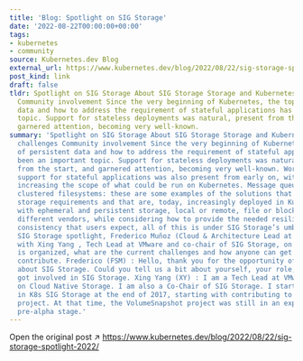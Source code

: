 ```yaml
---
title: 'Blog: Spotlight on SIG Storage'
date: '2022-08-22T00:00:00+00:00'
tags:
- kubernetes
- community
source: Kubernetes.dev Blog
external_url: https://www.kubernetes.dev/blog/2022/08/22/sig-storage-spotlight-2022/
post_kind: link
draft: false
tldr: Spotlight on SIG Storage About SIG Storage Storage and Kubernetes Ongoing challenges
  Community involvement Since the very beginning of Kubernetes, the topic of persistent
  data and how to address the requirement of stateful applications has been an important
  topic. Support for stateless deployments was natural, present from the start, and
  garnered attention, becoming very well-known.
summary: 'Spotlight on SIG Storage About SIG Storage Storage and Kubernetes Ongoing
  challenges Community involvement Since the very beginning of Kubernetes, the topic
  of persistent data and how to address the requirement of stateful applications has
  been an important topic. Support for stateless deployments was natural, present
  from the start, and garnered attention, becoming very well-known. Work on better
  support for stateful applications was also present from early on, with each release
  increasing the scope of what could be run on Kubernetes. Message queues, databases,
  clustered filesystems: these are some examples of the solutions that have different
  storage requirements and that are, today, increasingly deployed in Kubernetes. Dealing
  with ephemeral and persistent storage, local or remote, file or block, from many
  different vendors, while considering how to provide the needed resiliency and data
  consistency that users expect, all of this is under SIG Storage’s umbrella. In this
  SIG Storage spotlight, Frederico Muñoz (Cloud & Architecture Lead at SAS) talked
  with Xing Yang , Tech Lead at VMware and co-chair of SIG Storage, on how the SIG
  is organized, what are the current challenges and how anyone can get involved and
  contribute. Frederico (FSM) : Hello, thank you for the opportunity of learning more
  about SIG Storage. Could you tell us a bit about yourself, your role, and how you
  got involved in SIG Storage. Xing Yang (XY) : I am a Tech Lead at VMware, working
  on Cloud Native Storage. I am also a Co-Chair of SIG Storage. I started to get involved
  in K8s SIG Storage at the end of 2017, starting with contributing to the VolumeSnapshot
  project. At that time, the VolumeSnapshot project was still in an experimental,
  pre-alpha stage.'
---
```

Open the original post ↗ https://www.kubernetes.dev/blog/2022/08/22/sig-storage-spotlight-2022/

